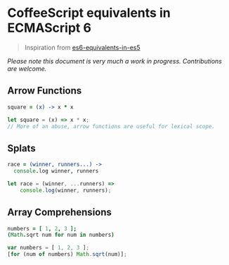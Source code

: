 # CoffeeScript equivalents in ECMAScript 6 
> Inspiration from [es6-equivalents-in-es5](https://github.com/addyosmani/es6-equivalents-in-es5)

*Please note this document is very much a work in progress. Contributions are welcome.*


## Arrow Functions

```coffee
square = (x) -> x * x
```

```js
let square = (x) => x * x;
// More of an abuse, arrow functions are useful for lexical scope.
```

## Splats

```coffee
race = (winner, runners...) ->
  console.log winner, runners
```

```js
let race = (winner, ...runners) =>
    console.log(winner, runners);
```

## Array Comprehensions

```coffee
numbers = [ 1, 2, 3 ];
(Math.sqrt num for num in numbers)
```

```js
var numbers = [ 1, 2, 3 ];
[for (num of numbers) Math.sqrt(num)];
```

